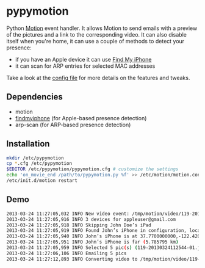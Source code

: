 pypymotion
==========

Python [Motion](http://www.lavrsen.dk/foswiki/bin/view/Motion/WebHome) event handler. It allows Motion to send emails with a preview of the pictures and a link to the corresponding video.
It can also disable itself when you're home, it can use a couple of methods to detect your presence:
* if you have an Apple device it can use [Find My iPhone](http://www.apple.com/iphone/icloud/#find)
* it can scan for ARP entries for selected MAC addresses

Take a look at the [config file](https://github.com/7AC/pypymotion/blob/master/pypymotion.cfg) for more details on the features and tweaks.

Dependencies
------------
* motion
* [findmyiphone](https://github.com/7AC/recordmylatitude/tree/master/findmyiphone) (for Apple-based presence detection)
* arp-scan (for ARP-based presence detection)


Installation
------------
```bash
mkdir /etc/pypymotion
cp *.cfg /etc/pypymotion
$EDITOR /etc/pypymotion/pypymotion.cfg # customize the settings
echo 'on_movie_end /path/to/pypymotion.py %f' >> /etc/motion/motion.conf
/etc/init.d/motion restart
```

Demo
----
```bash
2013-03-24 11:27:05,032 INFO New video event: /tmp/motion/video/119-20130324112546.avi (20s)
2013-03-24 11:27:05,916 INFO 3 devices for appleuser@gmail.com
2013-03-24 11:27:05,918 INFO Skipping John Doe’s iPad
2013-03-24 11:27:05,919 INFO Found John’s iPhone in configuration, locating
2013-03-24 11:27:05,940 INFO John’s iPhone is at 37.7700000000,-122.42000000
2013-03-24 11:27:05,951 INFO John’s iPhone is far (5.785795 km)
2013-03-24 11:27:05,959 INFO Selected 5 pic(s) (119-20130324112544-01.jpg to 119-20130324112546-01.jpg) (5/40)
2013-03-24 11:27:06,106 INFO Emailing 5 pics
2013-03-24 11:27:12,893 INFO Converting video to /tmp/motion/video/119-20130324112546.mov
```
